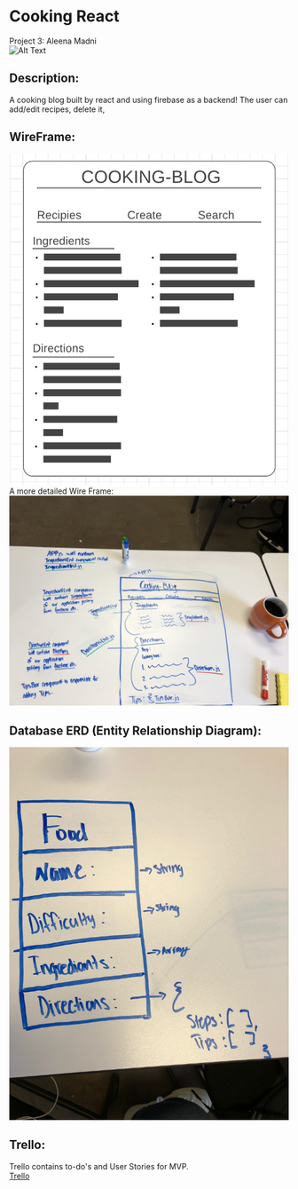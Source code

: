 # Cooking React
Project 3: Aleena Madni
<br>
![Alt Text](https://media.giphy.com/media/Ml6gy917s5Dkk/giphy.gif)
<br>
## Description:
A cooking blog built by react and using firebase as a backend!
The user can add/edit recipes, delete it,  
## WireFrame:
![img](./Images/CookinWire.png)
<br>
A more detailed Wire Frame:
<br>
![img](./Images/CookinMoreWire.jpeg)

## Database ERD (Entity Relationship Diagram):
![img](./Images/CookinERD.jpeg)

## Trello:
Trello contains to-do's and User Stories for MVP.
<br>
[Trello](https://trello.com/invite/b/dU2MXJQd/d6141a3a221cead35d45271eaecdea12/cookin-react)

